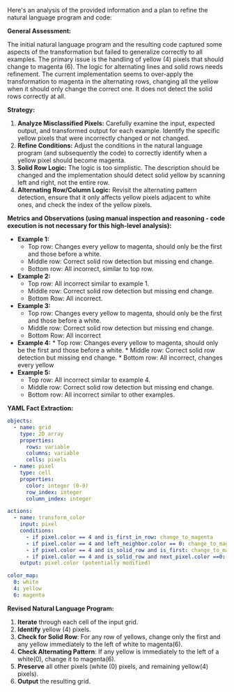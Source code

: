 Here's an analysis of the provided information and a plan to refine the natural language program and code:

**General Assessment:**

The initial natural language program and the resulting code captured some aspects of the transformation but failed to generalize correctly to all examples. The primary issue is the handling of yellow (4) pixels that should change to magenta (6). The logic for alternating lines and solid rows needs refinement. The current implementation seems to over-apply the transformation to magenta in the alternating rows, changing all the yellow when it should only change the correct one. It does not detect the solid rows correctly at all.

**Strategy:**

1. **Analyze Misclassified Pixels:** Carefully examine the input, expected output, and transformed output for each example. Identify the specific yellow pixels that were incorrectly changed or not changed.
2. **Refine Conditions:** Adjust the conditions in the natural language program (and subsequently the code) to correctly identify when a yellow pixel should become magenta.
3. **Solid Row Logic:** The logic is too simplistic. The description should be changed and the implementation should detect solid yellow by scanning left and right, not the entire row.
4. **Alternating Row/Column Logic:** Revisit the alternating pattern detection, ensure that it only affects yellow pixels adjacent to white ones, and check the index of the yellow pixels.

**Metrics and Observations (using manual inspection and reasoning - code execution is not necessary for this high-level analysis):**

*   **Example 1:**
    *   Top row: Changes every yellow to magenta, should only be the first and those before a white.
    *   Middle row: Correct solid row detection but missing end change.
    *   Bottom row: All incorrect, similar to top row.
*   **Example 2:**
    *   Top row: All incorrect similar to example 1.
    *   Middle row: Correct solid row detection but missing end change.
    *   Bottom Row: All incorrect.
*   **Example 3:**
    *   Top row: Changes every yellow to magenta, should only be the first and those before a white.
    *   Middle row: Correct solid row detection but missing end change.
    *   Bottom Row: All incorrect
*    **Example 4:**
    *   Top row: Changes every yellow to magenta, should only be the first and those before a white.
    *   Middle row: Correct solid row detection but missing end change.
    *   Bottom row: All incorrect, changes every yellow
*   **Example 5:**
    *   Top row: All incorrect similar to example 4.
    *   Middle row: Correct solid row detection but missing end change.
    *   Bottom row: All incorrect similar to other examples.

**YAML Fact Extraction:**


```yaml
objects:
  - name: grid
    type: 2D array
    properties:
      rows: variable
      columns: variable
      cells: pixels
  - name: pixel
    type: cell
    properties:
      color: integer (0-9)
      row_index: integer
      column_index: integer

actions:
  - name: transform_color
    input: pixel
    conditions:
      - if pixel.color == 4 and is_first_in_row: change_to_magenta
      - if pixel.color == 4 and left_neighbor.color == 0: change_to_magenta
      - if pixel.color == 4 and is_solid_row and is_first: change_to_magenta
      - if pixel.color == 4 and is_solid_row and next_pixel.color ==0: change_to_magenta
    output: pixel.color (potentially modified)

color_map:
  0: white
  4: yellow
  6: magenta
```


**Revised Natural Language Program:**

1.  **Iterate** through each cell of the input grid.
2.  **Identify** yellow (4) pixels.
3. **Check for Solid Row**: For any row of yellows, change only the first and any yellow immediately to the left of white to magenta(6).
4.  **Check Alternating Pattern**: If any yellow is immediately to the left of a white(0), change it to magenta(6).
5.  **Preserve** all other pixels (white (0) pixels, and remaining yellow(4) pixels).
6.  **Output** the resulting grid.
